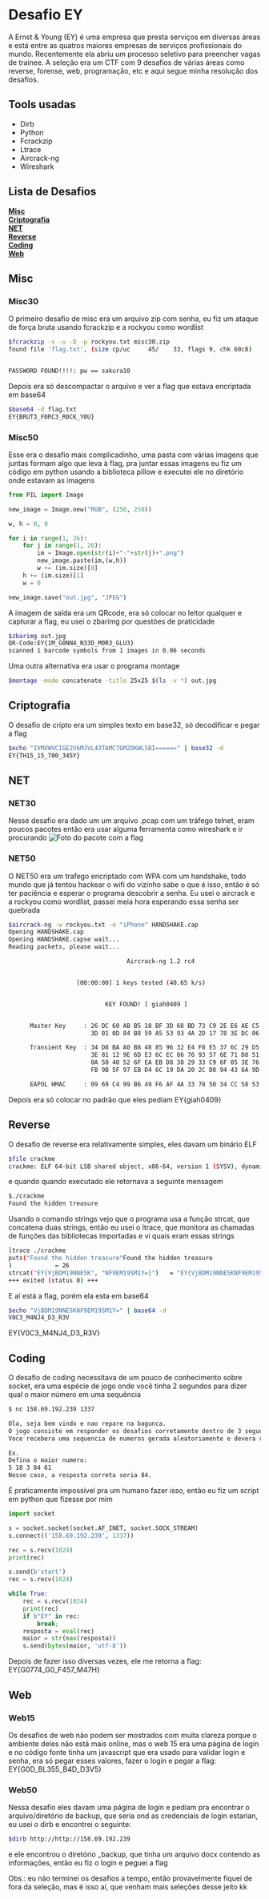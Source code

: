 # Desafio EY
A Ernst & Young (EY) é uma empresa que presta serviços em diversas áreas e está entre as quatros maiores empresas de serviços profissionais do mundo. Recentemente ela abriu um processo seletivo para preencher vagas de trainee. A seleção era um CTF com 9 desafios de várias áreas como reverse, forense, web, programação, etc e aqui segue minha resolução dos desafios.

## Tools usadas
* Dirb
* Python
* Fcrackzip
* Ltrace
* Aircrack-ng
* Wireshark

## Lista de Desafios
**[Misc](#misc)**  
**[Criptografia](#criptografia)**  
**[NET](#net)**  
**[Reverse](#reverse)**  
**[Coding](#coding)**  
**[Web](#web)**  

## Misc
### Misc30
O primeiro desafio de misc era um arquivo zip com senha, eu fiz um ataque de força bruta usando fcrackzip e a rockyou como wordlist

```bash
$fcrackzip -v -u -D -p rockyou.txt misc30.zip
found file 'flag.txt', (size cp/uc     45/    33, flags 9, chk 60c8)


PASSWORD FOUND!!!!: pw == sakura10
```
Depois era só descompactar o arquivo e ver a flag que estava encriptada em base64
```bash
$base64 -d flag.txt
EY{BRUT3_F0RC3_R0CK_Y0U}
```

### Misc50
Esse era o desafio mais complicadinho, uma pasta com várias imagens que juntas formam algo que leva à flag, pra juntar essas imagens eu fiz um código em python usando a biblioteca pillow e executei ele no diretório onde estavam as imagens
```python
from PIL import Image

new_image = Image.new("RGB", (250, 250))

w, h = 0, 0

for i in range(1, 26):
    for j in range(1, 26):
        im = Image.open(str(i)+"-"+str(j)+".png")
        new_image.paste(im,(w,h))
        w += (im.size)[0]
    h += (im.size)[1]
    w = 0

new_image.save("out.jpg", "JPEG")
```
A imagem de saída era um QRcode, era só colocar no leitor qualquer e capturar a flag, eu usei o zbarimg por questões de praticidade
```bash
$zbarimg out.jpg
QR-Code:EY{1M_G0NN4_N33D_M0R3_GLU3}
scanned 1 barcode symbols from 1 images in 0.06 seconds
```

Uma outra alternativa era usar o programa montage
```bash
$montage -mode concatenate -title 25x25 $(ls -v *) out.jpg
```

## Criptografia
O desafio de cripto era um simples texto em base32, só decodificar e pegar a flag

```bash
$echo "IVMXWVCIGE2V6MJVL43TAMC7GM2DKWL5BI======" | base32 -d
EY{TH15_15_700_345Y}
```

## NET
### NET30
Nesse desafio era dado um um arquivo .pcap com um tráfego telnet, eram poucos pacotes então era usar alguma ferramenta como wireshark e ir procurando
![Foto do pacote com a flag](https://raw.githubusercontent.com/c4rloseduard0/WriteUps/master/DesafioEY/net30.png)

### NET50
O NET50 era um trafego encriptado com WPA com um handshake, todo mundo que já tentou hackear o wifi do vizinho sabe o que é isso, então é só ter paciência e esperar o programa descobrir a senha. Eu usei o aircrack e a rockyou como wordlist, passei meia hora esperando essa senha ser quebrada

```bash
$aircrack-ng -w rockyou.txt -e "iPhone" HANDSHAKE.cap
Opening HANDSHAKE.cap
Opening HANDSHAKE.capse wait...
Reading packets, please wait...

                                 Aircrack-ng 1.2 rc4


                   [00:00:00] 1 keys tested (40.65 k/s)


                           KEY FOUND! [ giah0409 ]


      Master Key     : 26 DC 60 AB B5 18 BF 3D 68 BD 73 C9 2E E6 AE C5
                       3D 01 0D 84 B8 59 A5 53 93 4A 2D 17 78 3E DC 06

      Transient Key  : 34 D8 BA A0 B8 48 85 96 32 E4 F8 E5 37 6C 29 D5
                       3E 81 12 9E 6D E3 6C EC 86 76 93 57 6E 71 D8 51
                       0A 50 40 52 6F EA EB D8 38 29 33 C9 6F 05 3E 76
                       FB 9B 5F 97 EB D4 6C 19 DA 20 2C D8 94 43 6A 9D

      EAPOL HMAC     : 09 69 C4 99 B6 49 F6 AF 4A 33 78 50 34 CC 58 53
```
Depois era só colocar no padrão que eles pediam
EY{giah0409}

## Reverse
O desafio de reverse era relativamente simples, eles davam um binário ELF
```bash
$file crackme
crackme: ELF 64-bit LSB shared object, x86-64, version 1 (SYSV), dynamically linked, interpreter /lib64/ld-linux-x86-64.so.2, for GNU/Linux 3.2.0, BuildID[sha1]=faa60b06285e03242e7f957dfe084662eb5f39ad, not stripped
```
e quando quando executado ele retornava a seguinte mensagem
```bash
$./crackme
Found the hidden treasure
```
Usando o comando strings vejo que o programa usa a função strcat, que concatena duas strings, então eu usei o ltrace, que monitora as chamadas de funções das bibliotecas importadas e vi quais eram essas strings
```bash
ltrace ./crackme
puts("Found the hidden treasure"Found the hidden treasure
)            = 26
strcat("EY{VjBDM19NNE5K", "NF9EM19SM1Y=}")   = "EY{VjBDM19NNE5KNF9EM19SM1Y=}"
+++ exited (status 0) +++
```
E aí está a flag, porém ela esta em base64
```bash
$echo "VjBDM19NNE5KNF9EM19SM1Y=" | base64 -d
V0C3_M4NJ4_D3_R3V
```
EY{V0C3_M4NJ4_D3_R3V}

## Coding
O desafio de coding necessitava de um pouco de conhecimento sobre socket, era uma espécie de jogo onde você tinha 2 segundos para dizer qual o maior número em uma sequência

```bash
$ nc 158.69.192.239 1337

Ola, seja bem vindo e nao repare na bagunca.
O jogo consiste em responder os desafios corretamente dentro de 3 segundos.
Voce recebera uma sequencia de numeros gerada aleatoriamente e devera retornar o numero mais alto.

Ex.
Defina o maior numero:
5 18 3 84 61
Nesse caso, a resposta correta seria 84.
```

É praticamente impossível pra um humano fazer isso, então eu fiz um script em python que fizesse por mim
```python
import socket

s = socket.socket(socket.AF_INET, socket.SOCK_STREAM)
s.connect(('158.69.192.239', 1337))

rec = s.recv(1024)
print(rec)

s.send(b'start')
rec = s.recv(1024)

while True:
    rec = s.recv(1024)
    print(rec)
    if b"EY" in rec:
        break;
    resposta = eval(rec)
    maior = str(max(resposta))
    s.send(bytes(maior, 'utf-8'))
```
Depois de fazer isso diversas vezes, ele me retorna a flag:
EY{G0774_G0_F457_M47H}

## Web
### Web15
Os desafios de web não podem ser mostrados com muita clareza porque o ambiente deles não está mais online, mas o web 15 era uma página de login e no código fonte tinha um javascript que era usado para validar login e senha, era só pegar esses valores, fazer o login e pegar a flag: EY{G0D_BL355_B4D_D3V5}

### Web50
Nessa desafio eles davam uma página de login e pediam pra encontrar o arquivo/diretório de backup, que seria ond as credenciais de login estarian, eu usei o dirb e encontrei o seguinte:
```bash
$dirb http://http://158.69.192.239
```
e ele encontrou o diretório _backup, que tinha um arquivo docx contendo as informações, então eu fiz o login e peguei a flag

Obs.: eu não terminei os desafios a tempo, então provavelmente fiquei de fora da seleção, mas é isso aí, que venham mais seleções desse jeito kk

